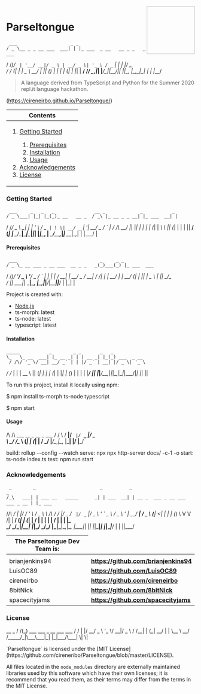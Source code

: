 
<img height="128px" width="128px" align="right" />

# Parseltongue
     ___                    _ _
    / _ \__ _ _ __ ___  ___| | |_ ___  _ __   __ _ _   _  ___
   / /_)/ _` | '__/ __|/ _ \ | __/ _ \| '_ \ / _` | | | |/ _ \
  / ___/ (_| | |  \__ \  __/ | || (_) | | | | (_| | |_| |  __/
 /_/    \__,_|_|  |___/\___|_|\__\___/|_| |_|\__, |\__,_|\___|
                            \| \|            |___/

> A language derived from TypeScript and Python for the Summer 2020 repl.it language hackathon.

(https://cireneirbo.github.io/Parseltongue/)

<table>
    <thead>
        <tr>
            <th align="center"><strong>Contents</strong></th>
        </tr>
    </thead>
    <tbody>
        <tr>
            <td>
                <ol>
                    <li><a href="#getting-started">Getting Started</a></li>
                    <ol>
                        <li><a href="#prerequisites">Prerequisites</a></li>
                        <li><a href="#installation">Installation</a></li>
                        <li><a href="#usage">Usage</a></li>
                    </ol>
                    <li><a href="#acknowledgements">Acknowledgements</a></li>
                    <li><a href="#license">License</a></li>
                </ol>
            </td>
        </tr>
    </tbody>
</table>

### Getting Started
     ___     _   _   _               __ _             _           _
    / _ \___| |_| |_(_)_ __   __ _  / _\ |_ __ _ _ __| |_ ___  __| |
   / /_\/ _ \ __| __| | '_ \ / _` | \ \| __/ _` | '__| __/ _ \/ _` |
  / /_\\  __/ |_| |_| | | | | (_| | _\ \ || (_| | |  | ||  __/ (_| |
  \____/\___|\__|\__|_|_| |_|\__, | \__/\__\__,_|_|   \__\___|\__,_|
                     \|      |___/               \|

#### Prerequisites
     ___                               _     _ _
    / _ \_ __ ___ _ __ ___  __ _ _   _(_)___(_) |_ ___  ___
   / /_)/ '__/ _ \ '__/ _ \/ _` | | | | / __| | __/ _ \/ __|
  / ___/| | |  __/ | |  __/ (_| | |_| | \__ \ | ||  __/\__ \
  \/    |_|  \___|_|  \___|\__, |\__,_|_|___/_|\__\___||___/
                  \|            |_|      \|

Project is created with:
* [Node.js](https://nodejs.org/en/download/)
* ts-morph: latest
* ts-node: latest
* typescript: latest

#### Installation
    _____           _        _ _       _   _
    \_   \_ __  ___| |_ __ _| | | __ _| |_(_) ___  _ __
     / /\/ '_ \/ __| __/ _` | | |/ _` | __| |/ _ \| '_ \
   _/ /_ | | | \__ \ || (_| | | | (_| | |_| | (_) | | | |
  |____/ |_| |_|___/\__\__,_|_|_|\__,_|\__|_|\___/|_| |_|
                             \|\|

To run this project, install it locally using npm:

$ npm install ts-morph ts-node typescript

$ npm start

#### Usage

   /\ /\  ___  __ _  __ _  ___
  / / \ \/ __|/ _` |/ _` |/ _ \
  \ \_/ /\__ \ (_| | (_| |  __/
   \___/ |___/\__,_|\__, |\___|
                 |/ |___/

build: rollup --config --watch
serve: npx npx http-server docs/ -c-1 -o
start: ts-node index.ts
test: npm run start

### Acknowledgements
     _        _                        _          _                                 _
    /_\   ___| | ___ __   _____      _| | ___  __| | __ _  ___ _ __ ___   ___ _ __ | |_ ___
   //_\\ / __| |/ / '_ \ / _ \ \ /\ / / |/ _ \/ _` |/ _` |/ _ \ '_ ` _ \ / _ \ '_ \| __/ __|
  /  _  \ (__|   <| | | | (_) \ V  V /| |  __/ (_| | (_| |  __/ | | | | |  __/ | | | |_\__ \
  \_/ \_/\___|_|\_\_| |_|\___/ \_/\_/ |_|\___|\__,_|\__, |\___|_| |_| |_|\___|_| |_|\__|___/
              \|                       \|         \||___/

<table>
    <thead>
        <tr>
            <th align="center"><strong>The Parseltongue Dev Team is: </strong></th>
        </tr>
    </thead>
    <tbody>
        <tr>
            <td>
                <tr>
                    <td>brianjenkins94</td>
                    <td><a href="https://github.com/brianjenkins94"><strong>https://github.com/brianjenkins94</strong></a></td>
                </tr>
                <tr>
                    <td>LuisOC89</td>
                    <td><a href="https://github.com/LuisOC89"><strong>https://github.com/LuisOC89</strong></a></td>
                </tr>
                <tr>
                    <td>cireneirbo</td>
                    <td><a href="https://github.com/cireneirbo"><strong>https://github.com/cireneirbo</strong></a></td>
                </tr>
                <tr>
                    <td>8bitNick</td>
                    <td><a href="https://github.com/8bitNick"><strong>https://github.com/8bitNick</strong></a></td>
                </tr>
                <tr>
                    <td>spacecityjams</td>
                    <td><a href="https://github.com/spacecityjams"><strong>https://github.com/spacecityjams</strong></a></td>
                </tr>
            </td>
        </tr>
    </tbody>
</table>

### License
<p>   __ _
     / /(_) ___ ___ _ __  ___  ___
    / / | |/ __/ _ \ '_ \/ __|/ _ \
   / /__| | (_|  __/ | | \__ \  __/
  /_____/_|\___\___|_| |_|___/\___|
                    \|  \|
</p>
`Parseltongue` is licensed under the [MIT License](https://github.com/cireneribo/Parseltongue/blob/master/LICENSE).

All files located in the `node_modules` directory are externally maintained libraries used by this software which have their own licenses; it is recommend that you read them, as their terms may differ from the terms in the MIT License.
